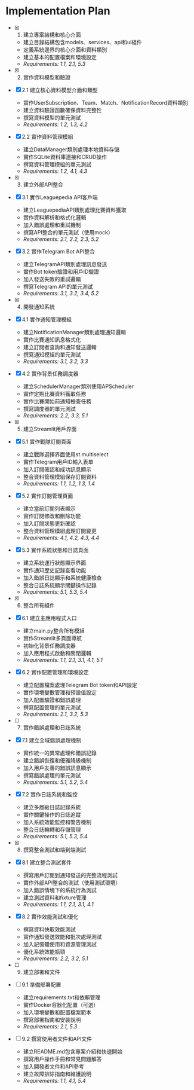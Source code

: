 # Implementation Plan

- [x] 1. 建立專案結構和核心介面
  - 建立目錄結構包含models、services、api和ui組件
  - 定義系統邊界的核心介面和資料類別
  - 建立基本的配置檔案和環境設定
  - _Requirements: 1.1, 2.1, 5.3_

- [x] 2. 實作資料模型和驗證
- [x] 2.1 建立核心資料模型介面和類型
  - 實作UserSubscription、Team、Match、NotificationRecord資料類別
  - 建立資料驗證函數確保資料完整性
  - 撰寫資料模型的單元測試
  - _Requirements: 1.2, 1.3, 4.2_

- [x] 2.2 實作資料管理模組
  - 建立DataManager類別處理本地資料存儲
  - 實作SQLite資料庫連接和CRUD操作
  - 撰寫資料管理模組的單元測試
  - _Requirements: 1.2, 4.1, 4.3_

- [x] 3. 建立外部API整合
- [x] 3.1 實作Leaguepedia API客戶端
  - 建立LeaguepediaAPI類別處理比賽資料獲取
  - 實作資料解析和格式化邏輯
  - 加入錯誤處理和重試機制
  - 撰寫API整合的單元測試（使用mock）
  - _Requirements: 2.1, 2.2, 2.3, 5.2_

- [x] 3.2 實作Telegram Bot API整合
  - 建立TelegramAPI類別處理訊息發送
  - 實作Bot token驗證和用戶ID驗證
  - 加入發送失敗的重試邏輯
  - 撰寫Telegram API的單元測試
  - _Requirements: 3.1, 3.2, 3.4, 5.2_

- [x] 4. 開發通知系統 
- [x] 4.1 實作通知管理模組
  - 建立NotificationManager類別處理通知邏輯
  - 實作比賽通知訊息格式化
  - 建立訂閱者查詢和通知發送邏輯
  - 撰寫通知模組的單元測試
  - _Requirements: 3.1, 3.2, 3.3_

- [x] 4.2 實作背景任務調度器
  - 建立SchedulerManager類別使用APScheduler
  - 實作定期比賽資料獲取任務
  - 實作比賽開始前通知檢查任務
  - 撰寫調度器的單元測試
  - _Requirements: 2.2, 3.3, 5.1_

- [x] 5. 建立Streamlit用戶界面
- [x] 5.1 實作戰隊訂閱頁面
  - 建立戰隊選擇界面使用st.multiselect
  - 實作Telegram用戶ID輸入表單
  - 加入訂閱確認和成功訊息顯示
  - 整合資料管理模組保存訂閱資料
  - _Requirements: 1.1, 1.2, 1.3, 1.4_

- [x] 5.2 實作訂閱管理頁面
  - 建立當前訂閱列表顯示
  - 實作訂閱修改和刪除功能
  - 加入訂閱狀態更新確認
  - 整合資料管理模組處理訂閱變更
  - _Requirements: 4.1, 4.2, 4.3, 4.4_

- [x] 5.3 實作系統狀態和日誌頁面
  - 建立系統運行狀態顯示界面
  - 實作通知歷史記錄查看功能
  - 加入錯誤日誌顯示和系統健康檢查
  - 整合日誌系統顯示關鍵操作記錄
  - _Requirements: 5.1, 5.3, 5.4_

- [x] 6. 整合所有組件
- [x] 6.1 建立主應用程式入口
  - 建立main.py整合所有模組
  - 實作Streamlit多頁面導航
  - 初始化背景任務調度器
  - 加入應用程式啟動和關閉邏輯
  - _Requirements: 1.1, 2.1, 3.1, 4.1, 5.1_

- [x] 6.2 實作配置管理和環境設定
  - 建立配置檔案處理Telegram Bot token和API設定
  - 實作環境變數管理和預設值設定
  - 加入配置驗證和錯誤處理
  - 撰寫配置管理的單元測試
  - _Requirements: 2.1, 3.2, 5.3_

- [ ] 7. 實作錯誤處理和日誌系統
- [x] 7.1 建立全域錯誤處理機制
  - 實作統一的異常處理和錯誤記錄
  - 建立錯誤恢復和優雅降級機制
  - 加入用戶友善的錯誤訊息顯示
  - 撰寫錯誤處理的單元測試
  - _Requirements: 5.1, 5.2, 5.4_

- [x] 7.2 實作日誌系統和監控
  - 建立多層級日誌記錄系統
  - 實作關鍵操作的日誌追蹤
  - 加入系統效能監控和警告機制
  - 整合日誌輪轉和存儲管理
  - _Requirements: 5.1, 5.3, 5.4_

- [x] 8. 撰寫整合測試和端到端測試
- [x] 8.1 建立整合測試套件
  - 撰寫用戶訂閱到通知發送的完整流程測試
  - 實作外部API整合的測試（使用測試環境）
  - 加入錯誤情境下的系統行為測試
  - 建立測試資料和fixture管理
  - _Requirements: 1.1, 2.1, 3.1, 4.1_

- [x] 8.2 實作效能測試和優化
  - 撰寫資料快取效能測試
  - 實作通知發送效能和批次處理測試
  - 加入記憶體使用和資源管理測試
  - 優化系統效能瓶頸
  - _Requirements: 2.2, 3.2, 5.1_

- [ ] 9. 建立部署和文件
- [ ] 9.1 準備部署配置
  - 建立requirements.txt和依賴管理
  - 實作Docker容器化配置（可選）
  - 加入環境變數和配置檔案範本
  - 撰寫部署指南和安裝說明
  - _Requirements: 2.1, 5.3_

- [ ] 9.2 撰寫使用者文件和API文件
  - 建立README.md包含專案介紹和快速開始
  - 撰寫用戶操作手冊和常見問題解答
  - 加入開發者文件和API參考
  - 建立故障排除指南和維護說明
  - _Requirements: 1.1, 4.1, 5.4_
